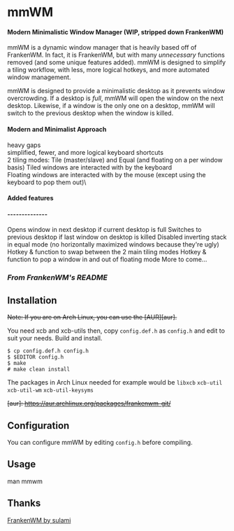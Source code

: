 # mmWM
#### Modern Minimalistic Window Manager (WIP, stripped down FrankenWM)

mmWM is a dynamic window manager that is heavily based off of FrankenWM. In fact, it is FrankenWM, but with many _unnecessary_ functions removed (and some unique features added). mmWM is designed to simplify a tiling workflow, with less, more logical hotkeys, and more automated window management.

mmWM is designed to provide a minimalistic desktop as it prevents window overcrowding. If a desktop is _full_, mmWM will open the window on the next desktop. Likewise, if a window is the only one on a desktop, mmWM will switch to the previous desktop when the window is killed.

#### Modern and Minimalist Approach
heavy gaps\
simplified, fewer, and more logical keyboard shortcuts\
2 tiling modes: Tile (master/slave) and Equal (and floating on a per window basis)
Tiled windows are interacted with by the keyboard\
Floating windows are interacted with by the mouse (except using the keyboard to pop them out)\


#### Added features
#### --------------
Opens window in next desktop if current desktop is full
Switches to previous desktop if last window on desktop is killed
Disabled inverting stack in equal mode (no horizontally maximized windows because they're ugly)
Hotkey & function to swap between the 2 main tiling modes
Hotkey & function to pop a window in and out of floating mode
More to come...



### _From FrankenWM's README_

Installation
------------

~~Note: If you are on Arch Linux, you can use the [AUR][aur].~~

You need xcb and xcb-utils then, copy `config.def.h` as `config.h` and edit to
suit your needs.  Build and install.

    $ cp config.def.h config.h
    $ $EDITOR config.h
    $ make
    # make clean install

The packages in Arch Linux needed for example would be
`libxcb` `xcb-util` `xcb-util-wm` `xcb-util-keysyms`

  ~~[aur]: https://aur.archlinux.org/packages/frankenwm-git/~~


Configuration
-------------

You can configure mmWM by editing `config.h` before compiling.

Usage
-----

man mmwm

Thanks
------

[FrankenWM by sulami](https://github.com/sulami/FrankenWM)


